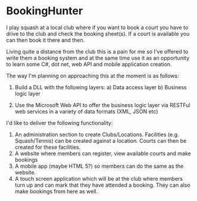 BookingHunter
=============

I play squash at a local club where if you want to book a court you have to drive to the club and check the booking sheet(s).  If a court is available you can then book it there and then.

Living quite a distance from the club this is a pain for me so I've offered to write them a booking system and at the same time use it as an opportunity to learn some C#, dot net, web API and mobile application creation.

The way I'm planning on approaching this at the moment is as follows:

1) Build a DLL with the following layers:
  a) Data access layer
  b) Business logic layer
  
2) Use the Microsoft Web API to offer the business logic layer via RESTFul web services in a variety of data formats (XML, JSON etc)

I'd like to deliver the following functionality:

1) An administration section to create Clubs/Locations.  Facilities (e.g. Squash/Tennis) can be created against a location.  Courts can then be created for these facilities.
2) A website where members can register, view available courts and make bookings
3) A mobile app (maybe HTML 5?) so members can do the same as the website.
4) A touch screen application which will be at the club where members turn up and can mark that they have attended a booking.  They can also make bookings from here as well.


